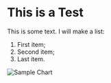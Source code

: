 # This is a Test

This is some text.  I will make a list:

1. First item;
2. Second item;
3. Last item.

![Sample Chart](http://www.jfree.org/jfreechart/images/PieChart3DDemo1.png)
